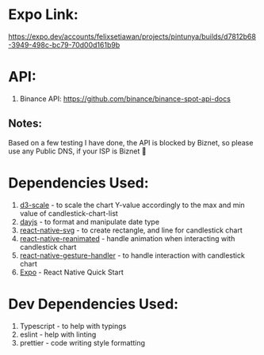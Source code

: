 # Expo Link:
https://expo.dev/accounts/felixsetiawan/projects/pintunya/builds/d7812b68-3949-498c-bc79-70d00d161b9b

# API:
1. Binance API: https://github.com/binance/binance-spot-api-docs

## Notes:
Based on a few testing I have done, the API is blocked by Biznet, so please use any Public DNS, if your ISP is Biznet 🙏

# Dependencies Used:
1. [d3-scale](https://www.npmjs.com/package/d3-scale) - to scale the chart Y-value accordingly to the max and min value of candlestick-chart-list
2. [dayjs](https://www.npmjs.com/package/dayjs) - to format and manipulate date type
3. [react-native-svg](https://www.npmjs.com/package/react-native-svg) - to create rectangle, and line for candlestick chart
4. [react-native-reanimated](https://www.npmjs.com/package/react-native-reanimated) - handle animation when interacting with candlestick chart
5. [react-native-gesture-handler](https://www.npmjs.com/package/react-native-gesture-handler) - to handle interaction with candlestick chart
6. [Expo](https://docs.expo.dev/) - React Native Quick Start

# Dev Dependencies Used:
1. Typescript - to help with typings
2. eslint - help with linting
3. prettier - code writing style formatting
